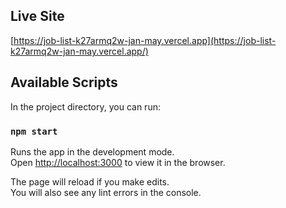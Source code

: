 ## Live Site

[https://job-list-k27armq2w-jan-may.vercel.app](https://job-list-k27armq2w-jan-may.vercel.app/)


## Available Scripts

In the project directory, you can run:

### `npm start`

Runs the app in the development mode.\
Open [http://localhost:3000](http://localhost:3000) to view it in the browser.

The page will reload if you make edits.\
You will also see any lint errors in the console.

